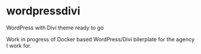 # wordpressdivi
WordPress with Divi theme ready to go

Work in progress of Docker based WordPress/Divi bilerplate for the agency I work for.
